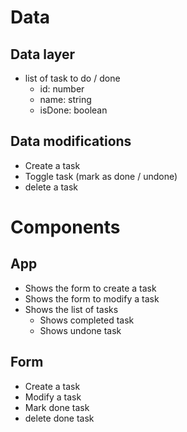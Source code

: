 # Data

## Data layer

- list of task to do / done
  - id: number
  - name: string
  - isDone: boolean

## Data modifications

- Create a task
- Toggle task (mark as done / undone)
- delete a task

# Components

## App

- Shows the form to create a task
- Shows the form to modify a task
- Shows the list of tasks
  - Shows completed task
  - Shows undone task

## Form

- Create a task
- Modify a task
- Mark done task
- delete done task
